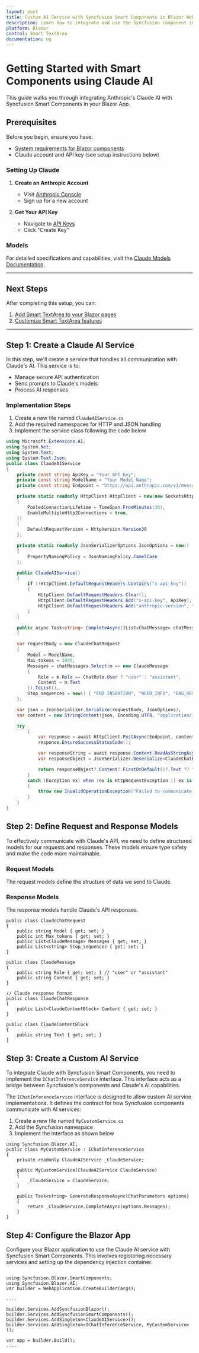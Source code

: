 ```yaml
---
layout: post
title: Custom AI Service with Syncfusion Smart Components in Blazor Web App
description: Learn how to integrate and use the Syncfusion component in a Blazor Web App with Claude AI services.
platform: Blazor
control: Smart TextArea
documentation: ug
---
```


# Getting Started with Smart Components using Claude AI

This guide walks you through integrating Anthropic's Claude AI with Syncfusion Smart Components in your Blazor App. 

## Prerequisites

Before you begin, ensure you have:

* [System requirements for Blazor components](https://blazor.syncfusion.com/documentation/system-requirements)
* Claude account and API key (see setup instructions below)

### Setting Up Claude

1. **Create an Anthropic Account**
   * Visit [Anthropic Console](https://console.anthropic.com)
   * Sign up for a new account

2. **Get Your API Key**
   * Navigate to [API Keys](https://console.anthropic.com/settings/keys)
   * Click "Create Key"

### Models

For detailed specifications and capabilities, visit the [Claude Models Documentation](https://docs.anthropic.com/claude/docs/models-overview).

---

## Next Steps

After completing this setup, you can:

1. [Add Smart TextArea to your Blazor pages](https://blazor.syncfusion.com/documentation/smart-textarea/getting-started)
2. [Customize Smart TextArea features](https://blazor.syncfusion.com/documentation/smart-textarea/customization)

---

## Step 1: Create a Claude AI Service

In this step, we'll create a service that handles all communication with Claude's AI. This service is to:

* Manage secure API authentication
* Send prompts to Claude's models
* Process AI responses

### Implementation Steps

1. Create a new file named `ClaudeAIService.cs`
2. Add the required namespaces for HTTP and JSON handling
3. Implement the service class following the code below

```csharp
using Microsoft.Extensions.AI;
using System.Net;
using System.Text;
using System.Text.Json;
public class ClaudeAIService
{
    private const string ApiKey = "Your API Key";
    private const string ModelName = "Your Model Name";
    private const string Endpoint = "https://api.anthropic.com/v1/messages";

    private static readonly HttpClient HttpClient = new(new SocketsHttpHandler
    {
        PooledConnectionLifetime = TimeSpan.FromMinutes(30),
        EnableMultipleHttp2Connections = true,
    })
    {
        DefaultRequestVersion = HttpVersion.Version30
    };

    private static readonly JsonSerializerOptions JsonOptions = new()
    {
        PropertyNamingPolicy = JsonNamingPolicy.CamelCase
    };

    public ClaudeAIService()
    {
        if (!HttpClient.DefaultRequestHeaders.Contains("x-api-key"))
        {
            HttpClient.DefaultRequestHeaders.Clear();
            HttpClient.DefaultRequestHeaders.Add("x-api-key", ApiKey);
            HttpClient.DefaultRequestHeaders.Add("anthropic-version", "2023-06-01");
        }
    }

    public async Task<string> CompleteAsync(IList<ChatMessage> chatMessages)
    {

    var requestBody = new ClaudeChatRequest
    {
        Model = ModelName,
        Max_tokens = 1000,
        Messages = chatMessages.Select(m => new ClaudeMessage
        {
            Role = m.Role == ChatRole.User ? "user" : "assistant",
            Content = m.Text
        }).ToList(),
        Stop_sequences = new() { "END_INSERTION", "NEED_INFO", "END_RESPONSE" }
    };

    var json = JsonSerializer.Serialize(requestBody, JsonOptions);
    var content = new StringContent(json, Encoding.UTF8, "application/json");

    try
        {
            var response = await HttpClient.PostAsync(Endpoint, content);
            response.EnsureSuccessStatusCode();

            var responseString = await response.Content.ReadAsStringAsync();
            var responseObject = JsonSerializer.Deserialize<ClaudeChatResponse>(responseString, JsonOptions);

            return responseObject?.Content?.FirstOrDefault()?.Text ?? "No response from Claude model.";
        }
        catch (Exception ex) when (ex is HttpRequestException || ex is JsonException)
        {
            throw new InvalidOperationException("Failed to communicate with Claude API.", ex);
        }
    }
}
```

## Step 2: Define Request and Response Models

To effectively communicate with Claude's API, we need to define structured models for our requests and responses. These models ensure type safety and make the code more maintainable.

### Request Models
The request models define the structure of data we send to Claude.

### Response Models
The response models handle Claude's API responses.

```CSharp
public class ClaudeChatRequest
{
    public string Model { get; set; }
    public int Max_tokens { get; set; }
    public List<ClaudeMessage> Messages { get; set; }
    public List<string> Stop_sequences { get; set; }
}

public class ClaudeMessage
{
    public string Role { get; set; } // "user" or "assistant"
    public string Content { get; set; }
}

// Claude response format
public class ClaudeChatResponse
{
    public List<ClaudeContentBlock> Content { get; set; }
}

public class ClaudeContentBlock
{
    public string Text { get; set; }
}
```


## Step 3: Create a Custom AI Service

To integrate Claude with Syncfusion Smart Components, you need to implement the `IChatInferenceService` interface. This interface acts as a bridge between Syncfusion's components and Claude's AI capabilities.

The `IChatInferenceService` interface is designed to allow custom AI service implementations. It defines the contract for how Syncfusion components communicate with AI services:

1. Create a new file named `MyCustomService.cs` 
2. Add the Syncfusion namespace
3. Implement the interface as shown below

```CSharp
using Syncfusion.Blazor.AI;
public class MyCustomService : IChatInferenceService
{
    private readonly ClaudeAIService _ClaudeService;

    public MyCustomService(ClaudeAIService ClaudeService)
    {
        _ClaudeService = ClaudeService;
    }

    public Task<string> GenerateResponseAsync(ChatParameters options)
    {
        return _ClaudeService.CompleteAsync(options.Messages);
    }
}
```


## Step 4: Configure the Blazor App

Configure your Blazor application to use the Claude AI service with Syncfusion Smart Components. This involves registering necessary services and setting up the dependency injection container.

```CSharp

using Syncfusion.Blazor.SmartComponents;
using Syncfusion.Blazor.AI;
var builder = WebApplication.CreateBuilder(args);

....

builder.Services.AddSyncfusionBlazor();
builder.Services.AddSyncfusionSmartComponents();
builder.Services.AddSingleton<ClaudeAIService>();
builder.Services.AddSingleton<IChatInferenceService, MyCustomService>();

var app = builder.Build();
....

```